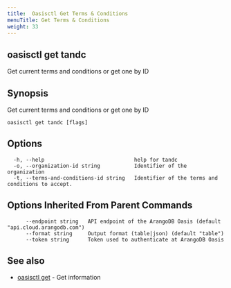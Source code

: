 ```yaml
---
title:  Oasisctl Get Terms & Conditions
menuTitle: Get Terms & Conditions
weight: 33
---
```

## oasisctl get tandc

Get current terms and conditions or get one by ID

## Synopsis
Get current terms and conditions or get one by ID

```
oasisctl get tandc [flags]
```

## Options
```
  -h, --help                             help for tandc
  -o, --organization-id string           Identifier of the organization
  -t, --terms-and-conditions-id string   Identifier of the terms and conditions to accept.
```

## Options Inherited From Parent Commands
```
      --endpoint string   API endpoint of the ArangoDB Oasis (default "api.cloud.arangodb.com")
      --format string     Output format (table|json) (default "table")
      --token string      Token used to authenticate at ArangoDB Oasis
```

## See also
* [oasisctl get](_index.md)	 - Get information

